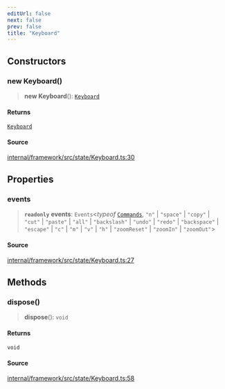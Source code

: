 ```yaml
---
editUrl: false
next: false
prev: false
title: "Keyboard"
---
```


## Constructors

### new Keyboard()

> **new Keyboard**(): [`Keyboard`](Keyboard.md)

#### Returns

[`Keyboard`](Keyboard.md)

#### Source

[internal/framework/src/state/Keyboard.ts:30](https://github.com/nodenogg-in/alpha-p2p/blob/d78065f/internal/framework/src/state/Keyboard.ts#L30)

## Properties

### events

> **`readonly`** **events**: `Events`\<*typeof* [`Commands`](../enumerations/Commands.md), `"n"` \| `"space"` \| `"copy"` \| `"cut"` \| `"paste"` \| `"all"` \| `"backslash"` \| `"undo"` \| `"redo"` \| `"backspace"` \| `"escape"` \| `"c"` \| `"m"` \| `"v"` \| `"h"` \| `"zoomReset"` \| `"zoomIn"` \| `"zoomOut"`\>

#### Source

[internal/framework/src/state/Keyboard.ts:27](https://github.com/nodenogg-in/alpha-p2p/blob/d78065f/internal/framework/src/state/Keyboard.ts#L27)

## Methods

### dispose()

> **dispose**(): `void`

#### Returns

`void`

#### Source

[internal/framework/src/state/Keyboard.ts:58](https://github.com/nodenogg-in/alpha-p2p/blob/d78065f/internal/framework/src/state/Keyboard.ts#L58)
